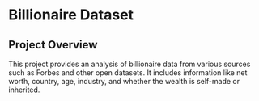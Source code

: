 # Billionaire Dataset
## Project Overview
This project provides an analysis of billionaire data from various sources such as Forbes and other open datasets. It includes information like net worth, country, age, industry, and whether the wealth is self-made or inherited.
##

